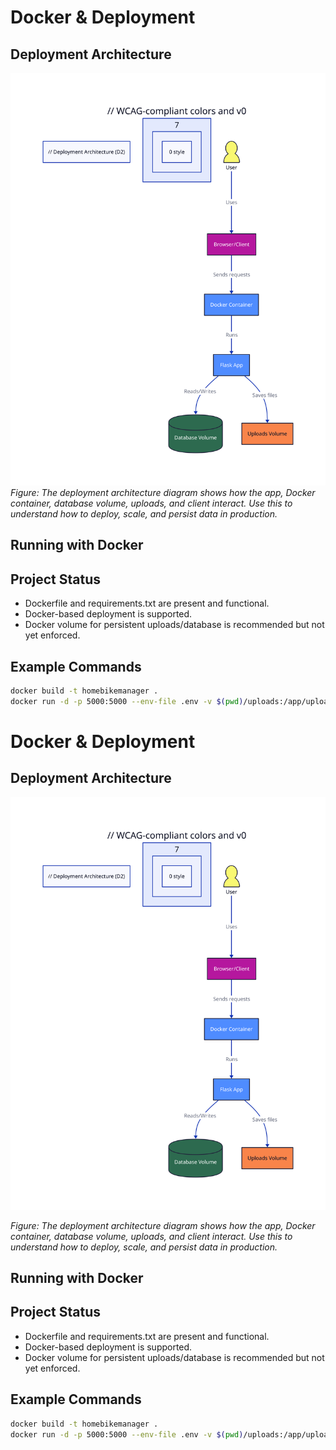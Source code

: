 # Docker & Deployment
## Deployment Architecture
![Deployment Architecture](diagrams/deployment_arch.svg)
*Figure: The deployment architecture diagram shows how the app, Docker container, database volume, uploads, and client interact. Use this to understand how to deploy, scale, and persist data in production.*
## Running with Docker
## Project Status
- Dockerfile and requirements.txt are present and functional.
- Docker-based deployment is supported.
- Docker volume for persistent uploads/database is recommended but not yet enforced.
## Example Commands
```bash
docker build -t homebikemanager .
docker run -d -p 5000:5000 --env-file .env -v $(pwd)/uploads:/app/uploads homebikemanager
```
# Docker & Deployment

## Deployment Architecture
![Deployment Architecture](diagrams/deployment_arch.svg)

*Figure: The deployment architecture diagram shows how the app, Docker container, database volume, uploads, and client interact. Use this to understand how to deploy, scale, and persist data in production.*

## Running with Docker

## Project Status
- Dockerfile and requirements.txt are present and functional.
- Docker-based deployment is supported.
- Docker volume for persistent uploads/database is recommended but not yet enforced.

## Example Commands
```bash
docker build -t homebikemanager .
docker run -d -p 5000:5000 --env-file .env -v $(pwd)/uploads:/app/uploads homebikemanager
```
